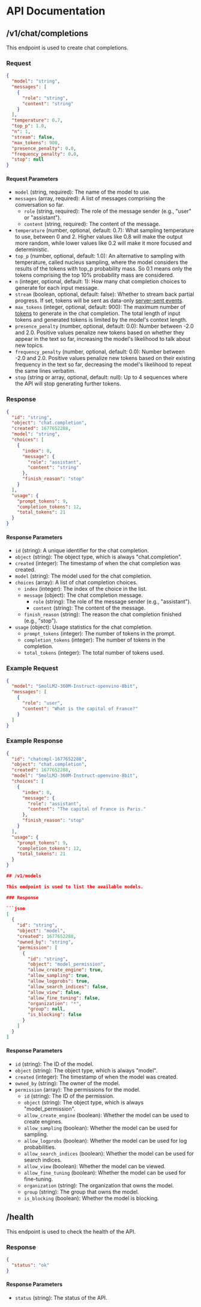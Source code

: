 # API Documentation

## /v1/chat/completions

This endpoint is used to create chat completions.

### Request

```json
{
  "model": "string",
  "messages": [
    {
      "role": "string",
      "content": "string"
    }
  ],
  "temperature": 0.7,
  "top_p": 1.0,
  "n": 1,
  "stream": false,
  "max_tokens": 900,
  "presence_penalty": 0.0,
  "frequency_penalty": 0.0,
  "stop": null
}
```

#### Request Parameters

*   `model` (string, required): The name of the model to use.
*   `messages` (array, required): A list of messages comprising the conversation so far.
    *   `role` (string, required): The role of the message sender (e.g., "user" or "assistant").
    *   `content` (string, required): The content of the message.
*   `temperature` (number, optional, default: 0.7): What sampling temperature to use, between 0 and 2. Higher values like 0.8 will make the output more random, while lower values like 0.2 will make it more focused and deterministic.
*   `top_p` (number, optional, default: 1.0): An alternative to sampling with temperature, called nucleus sampling, where the model considers the results of the tokens with top\_p probability mass. So 0.1 means only the tokens comprising the top 10% probability mass are considered.
*   `n` (integer, optional, default: 1): How many chat completion choices to generate for each input message.
*   `stream` (boolean, optional, default: false): Whether to stream back partial progress. If set, tokens will be sent as data-only [server-sent events](https://developer.mozilla.org/en-US/docs/Web/API/Server-sent_events/Using_server-sent_events).
*   `max_tokens` (integer, optional, default: 900): The maximum number of [tokens](/tokenizer#how-to-count-tokens) to generate in the chat completion. The total length of input tokens and generated tokens is limited by the model's context length.
*   `presence_penalty` (number, optional, default: 0.0): Number between -2.0 and 2.0. Positive values penalize new tokens based on whether they appear in the text so far, increasing the model's likelihood to talk about new topics.
*   `frequency_penalty` (number, optional, default: 0.0): Number between -2.0 and 2.0. Positive values penalize new tokens based on their existing frequency in the text so far, decreasing the model's likelihood to repeat the same lines verbatim.
*   `stop` (string or array, optional, default: null): Up to 4 sequences where the API will stop generating further tokens.

### Response

```json
{
  "id": "string",
  "object": "chat.completion",
  "created": 1677652288,
  "model": "string",
  "choices": [
    {
      "index": 0,
      "message": {
        "role": "assistant",
        "content": "string"
      },
      "finish_reason": "stop"
    }
  ],
  "usage": {
    "prompt_tokens": 9,
    "completion_tokens": 12,
    "total_tokens": 21
  }
}
```

#### Response Parameters

*   `id` (string): A unique identifier for the chat completion.
*   `object` (string): The object type, which is always "chat.completion".
*   `created` (integer): The timestamp of when the chat completion was created.
*   `model` (string): The model used for the chat completion.
*   `choices` (array): A list of chat completion choices.
    *   `index` (integer): The index of the choice in the list.
    *   `message` (object): The chat completion message.
        *   `role` (string): The role of the message sender (e.g., "assistant").
        *   `content` (string): The content of the message.
    *   `finish_reason` (string): The reason the chat completion finished (e.g., "stop").
*   `usage` (object): Usage statistics for the chat completion.
    *   `prompt_tokens` (integer): The number of tokens in the prompt.
    *   `completion_tokens` (integer): The number of tokens in the completion.
    *   `total_tokens` (integer): The total number of tokens used.

### Example Request

```json
{
  "model": "SmolLM2-360M-Instruct-openvino-8bit",
  "messages": [
    {
      "role": "user",
      "content": "What is the capital of France?"
    }
  ]
}
```

### Example Response

```json
{
  "id": "chatcmpl-1677652288",
  "object": "chat.completion",
  "created": 1677652288,
  "model": "SmolLM2-360M-Instruct-openvino-8bit",
  "choices": [
    {
      "index": 0,
      "message": {
        "role": "assistant",
        "content": "The capital of France is Paris."
      },
      "finish_reason": "stop"
    }
  ],
  "usage": {
    "prompt_tokens": 9,
    "completion_tokens": 12,
    "total_tokens": 21
  }
}

## /v1/models

This endpoint is used to list the available models.

### Response

```json
[
  {
    "id": "string",
    "object": "model",
    "created": 1677652288,
    "owned_by": "string",
    "permission": [
      {
        "id": "string",
        "object": "model_permission",
        "allow_create_engine": true,
        "allow_sampling": true,
        "allow_logprobs": true,
        "allow_search_indices": false,
        "allow_view": false,
        "allow_fine_tuning": false,
        "organization": "*",
        "group": null,
        "is_blocking": false
      }
    ]
  }
]
```

#### Response Parameters

*   `id` (string): The ID of the model.
*   `object` (string): The object type, which is always "model".
*   `created` (integer): The timestamp of when the model was created.
*   `owned_by` (string): The owner of the model.
*   `permission` (array): The permissions for the model.
    *   `id` (string): The ID of the permission.
    *   `object` (string): The object type, which is always "model_permission".
    *   `allow_create_engine` (boolean): Whether the model can be used to create engines.
    *   `allow_sampling` (boolean): Whether the model can be used for sampling.
    *   `allow_logprobs` (boolean): Whether the model can be used for log probabilities.
    *   `allow_search_indices` (boolean): Whether the model can be used for search indices.
    *   `allow_view` (boolean): Whether the model can be viewed.
    *   `allow_fine_tuning` (boolean): Whether the model can be used for fine-tuning.
    *   `organization` (string): The organization that owns the model.
    *   `group` (string): The group that owns the model.
    *   `is_blocking` (boolean): Whether the model is blocking.

## /health

This endpoint is used to check the health of the API.

### Response

```json
{
  "status": "ok"
}
```

#### Response Parameters

*   `status` (string): The status of the API.